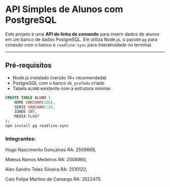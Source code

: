 # API Simples de Alunos com PostgreSQL

Este projeto é uma **API de linha de comando** para inserir dados de alunos em um banco de dados PostgreSQL. Ele utiliza Node.js, o pacote `pg` para conexão com o banco e `readline-sync` para interatividade no terminal.  

---

## Pré-requisitos

- Node.js instalado (versão 14+ recomendada)
- PostgreSQL com o banco `db_profedu` criado
- Tabela `ALUNO` existente com a estrutura mínima:

```sql
CREATE TABLE ALUNO (
    NOME VARCHAR(100),
    SERIE VARCHAR(10),
    IDADE INT,
    MEDIA FLOAT
);
npm install pg readline-sync
```
### Integrantes: 
Hugo Nascimento Gonçalves RA: 2509669, 

Mateus Ramos Medeiros RA: 2508960,

Alex Sandro Teles Silveira RA: 2510122,

Caio Felipe Martins de Camargo RA: 2522475.
